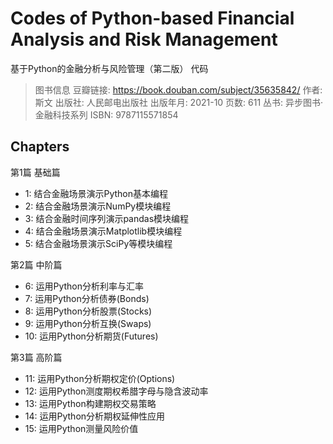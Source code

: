 # Codes of Python-based Financial Analysis and Risk Management
 基于Python的金融分析与风险管理（第二版） 代码

 > 图书信息
 豆瓣链接: https://book.douban.com/subject/35635842/
 作者: 斯文
 出版社: 人民邮电出版社
 出版年月: 2021-10
 页数: 611
 丛书: 异步图书·金融科技系列
 ISBN: 9787115571854

## Chapters

第1篇 基础篇
- 1: 结合金融场景演示Python基本编程
- 2: 结合金融场景演示NumPy模块编程
- 3: 结合金融时间序列演示pandas模块编程
- 4: 结合金融场景演示Matplotlib模块编程
- 5: 结合金融场景演示SciPy等模块编程

第2篇 中阶篇
- 6: 运用Python分析利率与汇率
- 7: 运用Python分析债券(Bonds)
- 8: 运用Python分析股票(Stocks)
- 9: 运用Python分析互换(Swaps)
- 10: 运用Python分析期货(Futures)

第3篇 高阶篇
- 11: 运用Python分析期权定价(Options)
- 12: 运用Python测度期权希腊字母与隐含波动率
- 13: 运用Python构建期权交易策略
- 14: 运用Python分析期权延伸性应用
- 15: 运用Python测量风险价值